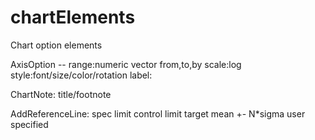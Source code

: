 # chartElements
Chart option elements

AxisOption --
   range:numeric vector from,to,by
   scale:log
   style:font/size/color/rotation
   label:
   
ChartNote:
   title/footnote
   
AddReferenceLine:
   spec limit
   control limit
   target
   mean +- N*sigma
   user specified
   
   
